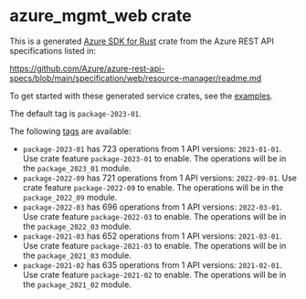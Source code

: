 # azure_mgmt_web crate

This is a generated [Azure SDK for Rust](https://github.com/Azure/azure-sdk-for-rust) crate from the Azure REST API specifications listed in:

https://github.com/Azure/azure-rest-api-specs/blob/main/specification/web/resource-manager/readme.md

To get started with these generated service crates, see the [examples](https://github.com/Azure/azure-sdk-for-rust/blob/main/services/README.md#examples).

The default tag is `package-2023-01`.

The following [tags](https://github.com/Azure/azure-sdk-for-rust/blob/main/services/tags.md) are available:

- `package-2023-01` has 723 operations from 1 API versions: `2023-01-01`. Use crate feature `package-2023-01` to enable. The operations will be in the `package_2023_01` module.
- `package-2022-09` has 721 operations from 1 API versions: `2022-09-01`. Use crate feature `package-2022-09` to enable. The operations will be in the `package_2022_09` module.
- `package-2022-03` has 696 operations from 1 API versions: `2022-03-01`. Use crate feature `package-2022-03` to enable. The operations will be in the `package_2022_03` module.
- `package-2021-03` has 652 operations from 1 API versions: `2021-03-01`. Use crate feature `package-2021-03` to enable. The operations will be in the `package_2021_03` module.
- `package-2021-02` has 635 operations from 1 API versions: `2021-02-01`. Use crate feature `package-2021-02` to enable. The operations will be in the `package_2021_02` module.